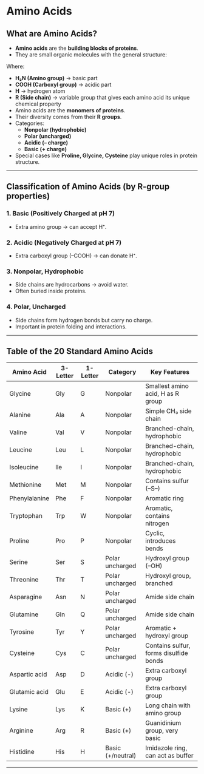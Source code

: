# Amino Acids

## What are Amino Acids?  
- **Amino acids** are the **building blocks of proteins**.  
- They are small organic molecules with the general structure:  

Where:  
- **H₂N (Amino group)** → basic part  
- **COOH (Carboxyl group)** → acidic part  
- **H** → hydrogen atom  
- **R (Side chain)** → variable group that gives each amino acid its unique chemical property  
- Amino acids are the **monomers of proteins**.  
- Their diversity comes from their **R groups**.  
- Categories:  
  - **Nonpolar (hydrophobic)**  
  - **Polar (uncharged)**  
  - **Acidic (– charge)**  
  - **Basic (+ charge)**  
- Special cases like **Proline, Glycine, Cysteine** play unique roles in protein structure.  
---

## Classification of Amino Acids (by R-group properties)

### 1. Basic (Positively Charged at pH 7)  
- Extra amino group → can accept H⁺.

### 2. Acidic (Negatively Charged at pH 7)  
- Extra carboxyl group (–COOH) → can donate H⁺.
 
### 3. Nonpolar, Hydrophobic  
- Side chains are hydrocarbons → avoid water.  
- Often buried inside proteins.  

### 4. Polar, Uncharged  
- Side chains form hydrogen bonds but carry no charge.  
- Important in protein folding and interactions.  
---

## Table of the 20 Standard Amino Acids

| Amino Acid       | 3-Letter | 1-Letter | Category         | Key Features |
|------------------|----------|----------|-----------------|--------------|
| Glycine          | Gly      | G        | Nonpolar        | Smallest amino acid, H as R group |
| Alanine          | Ala      | A        | Nonpolar        | Simple CH₃ side chain |
| Valine           | Val      | V        | Nonpolar        | Branched-chain, hydrophobic |
| Leucine          | Leu      | L        | Nonpolar        | Branched-chain, hydrophobic |
| Isoleucine       | Ile      | I        | Nonpolar        | Branched-chain, hydrophobic |
| Methionine       | Met      | M        | Nonpolar        | Contains sulfur (–S–) |
| Phenylalanine    | Phe      | F        | Nonpolar        | Aromatic ring |
| Tryptophan       | Trp      | W        | Nonpolar        | Aromatic, contains nitrogen |
| Proline          | Pro      | P        | Nonpolar        | Cyclic, introduces bends |
| Serine           | Ser      | S        | Polar uncharged | Hydroxyl group (–OH) |
| Threonine        | Thr      | T        | Polar uncharged | Hydroxyl group, branched |
| Asparagine       | Asn      | N        | Polar uncharged | Amide side chain |
| Glutamine        | Gln      | Q        | Polar uncharged | Amide side chain |
| Tyrosine         | Tyr      | Y        | Polar uncharged | Aromatic + hydroxyl group |
| Cysteine         | Cys      | C        | Polar uncharged | Contains sulfur, forms disulfide bonds |
| Aspartic acid    | Asp      | D        | Acidic (-)      | Extra carboxyl group |
| Glutamic acid    | Glu      | E        | Acidic (-)      | Extra carboxyl group |
| Lysine           | Lys      | K        | Basic (+)       | Long chain with amino group |
| Arginine         | Arg      | R        | Basic (+)       | Guanidinium group, very basic |
| Histidine        | His      | H        | Basic (+/neutral)| Imidazole ring, can act as buffer |

---
